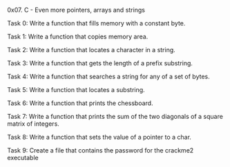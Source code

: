 0x07. C - Even more pointers, arrays and strings

Task 0: Write a function that fills memory with a constant byte.

Task 1: Write a function that copies memory area.

Task 2: Write a function that locates a character in a string.

Task 3: Write a function that gets the length of a prefix substring.

Task 4: Write a function that searches a string for any of a set of bytes.

Task 5: Write a function that locates a substring.

Task 6: Write a function that prints the chessboard.

Task 7: Write a function that prints the sum of the two diagonals of a square matrix of integers.

Task 8: Write a function that sets the value of a pointer to a char.

Task 9: Create a file that contains the password for the crackme2 executable
